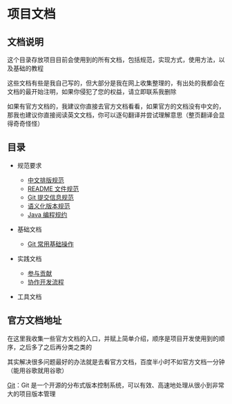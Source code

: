# 项目文档

## 文档说明

这个目录存放项目目前会使用到的所有文档，包括规范，实现方式，使用方法，以及基础的教程

这些文档有些是我自己写的，但大部分是我在网上收集整理的，有出处的我都会在文档的最开始注明，如果你侵犯了您的权益，请立即联系我删除

如果有官方文档的，我建议你直接去官方文档看看，如果官方的文档没有中文的，那我也建议你直接阅读英文文档，你可以逐句翻译并尝试理解意思（整页翻译会显得奇奇怪怪）

## 目录

-   规范要求

    -   [中文排版规范](1.standard/document-style-guide.md)
    -   [README 文件规范](1.standard/readme-standard.md)
    -   [Git 提交信息规范](1.standard/git-commit-standard.md)
    -   [语义化版本规范](1.standard/semantic-versioning.md)
    -   [Java 编程规约](1.standard/java-standard.md)

-   基础文档

    -   [Git 常用基础操作](2.basics/git.md)

-   实践文档

    -   [参与贡献](3.practice/contributing.md)
    -   [协作开发流程](3.practice/git-collaborative-development.md)

-   工具文档

## 官方文档地址

在这里我收集一些官方文档的入口，并赋上简单介绍，顺序是项目开发使用到的顺序，之后多了之后再分类之类的

其实解决很多问题最好的办法就是去看官方文档，百度半小时不如官方文档一分钟（能用谷歌就用谷歌）

[Git](https://git-scm.com/book/zh/v2)：Git 是一个开源的分布式版本控制系统，可以有效、高速地处理从很小到非常大的项目版本管理
